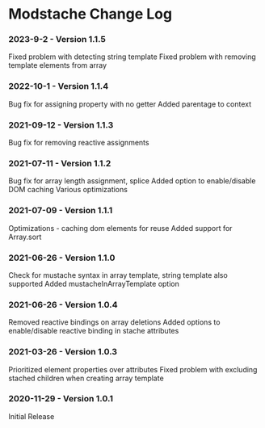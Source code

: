 # Modstache Change Log

### 2023-9-2 - Version 1.1.5

Fixed problem with detecting string template
Fixed problem with removing template elements from array

### 2022-10-1 - Version 1.1.4

Bug fix for assigning property with no getter
Added parentage to context

### 2021-09-12 - Version 1.1.3

Bug fix for removing reactive assignments

### 2021-07-11 - Version 1.1.2

Bug fix for array length assignment, splice
Added option to enable/disable DOM caching
Various optimizations

### 2021-07-09 - Version 1.1.1

Optimizations - caching dom elements for reuse
Added support for Array.sort

### 2021-06-26 - Version 1.1.0

Check for mustache syntax in array template, string template also supported
Added mustacheInArrayTemplate option

### 2021-06-26 - Version 1.0.4

Removed reactive bindings on array deletions
Added options to enable/disable reactive binding in stache attributes

### 2021-03-26 - Version 1.0.3

Prioritized element properties over attributes
Fixed problem with excluding stached children when creating array template

### 2020-11-29 - Version 1.0.1

Initial Release
